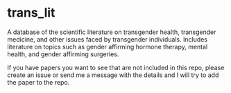 # trans_lit
 A database of the scientific literature on transgender health, transgender medicine, and other issues faced by transgender individuals. Includes literature on topics such as gender affirming hormone therapy, mental health, and gender affirming surgeries.
 
 If you have papers you want to see that are not included in this repo, please create an issue or send me a message with the details and I will try to add the paper to the repo.



